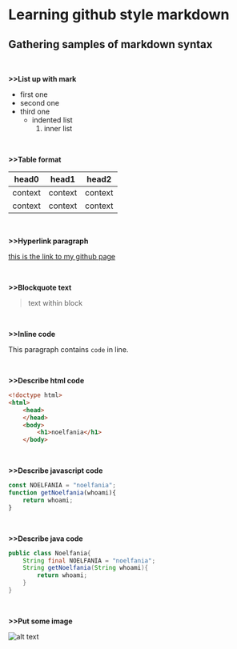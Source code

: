 # Learning github style markdown
## Gathering samples of markdown syntax

<br>

**>>List up with mark**

- first one
- second one
- third one
  - indented list
    1. inner list

<br>

**>>Table format**

|head0|head1|head2 
| --- | --- | ---
| context | context | context 
| context | context | context 

<br>

**>>Hyperlink paragraph**

[this is the link to my github page](https://github.com/noelfania)

<br>

**>>Blockquote text**

> text within block

<br>

**>>Inline code**

This paragraph contains `code` in line.

<br>

**>>Describe html code**

```html
<!doctype html>
<html>
    <head>
    </head>
    <body>
        <h1>noelfania</h1>
    </body>
```
<br>

**>>Describe javascript code**

```js
const NOELFANIA = "noelfania";
function getNoelfania(whoami){
    return whoami;
}
```

<br>

**>>Describe java code**

```java
public class Noelfania{
    String final NOELFANIA = "noelfania";
    String getNoelfania(String whoami){
        return whoami;
    }
} 
```

<br>

**>>Put some image**

![alt text](https://avatars0.githubusercontent.com/u/33711004?s=60&u=019b439bee8f35f9dc92def2b66a7b2dd60469d2&v=4)





